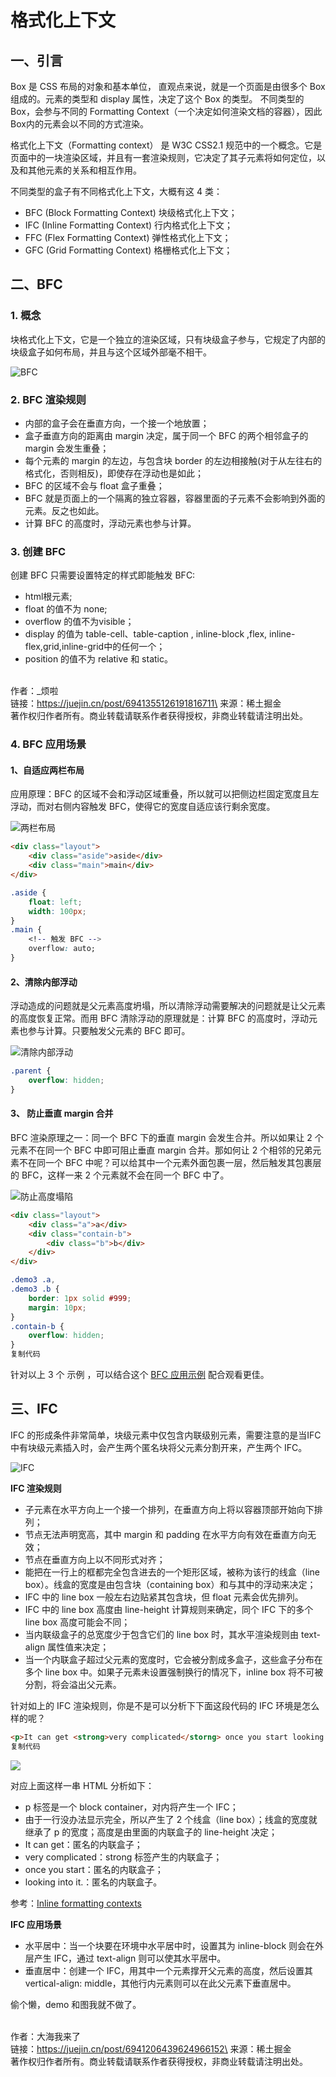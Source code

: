 # 格式化上下文

## 一、引言 <a href="#yswwx" id="yswwx"></a>

Box 是 CSS 布局的对象和基本单位， 直观点来说，就是一个页面是由很多个 Box 组成的。元素的类型和 display 属性，决定了这个 Box 的类型。 不同类型的 Box，会参与不同的 Formatting Context（一个决定如何渲染文档的容器），因此Box内的元素会以不同的方式渲染。

格式化上下文（Formatting context） 是 W3C CSS2.1 规范中的一个概念。它是页面中的一块渲染区域，并且有一套渲染规则，它决定了其子元素将如何定位，以及和其他元素的关系和相互作用。

不同类型的盒子有不同格式化上下文，大概有这 4 类：

* BFC (Block Formatting Context) 块级格式化上下文；
* IFC (Inline Formatting Context) 行内格式化上下文；
* FFC (Flex Formatting Context) 弹性格式化上下文；
* GFC (Grid Formatting Context) 格栅格式化上下文；

## 二、**BFC**

### 1. 概念

块格式化上下文，它是一个独立的渲染区域，只有块级盒子参与，它规定了内部的块级盒子如何布局，并且与这个区域外部毫不相干。

![BFC](https://p3-juejin.byteimg.com/tos-cn-i-k3u1fbpfcp/4a73e2276d8b41f0a905361f151157e2\~tplv-k3u1fbpfcp-zoom-in-crop-mark:1304:0:0:0.awebp)

### **2. BFC 渲染规则**

* 内部的盒子会在垂直方向，一个接一个地放置；
* 盒子垂直方向的距离由 margin 决定，属于同一个 BFC 的两个相邻盒子的 margin 会发生重叠；
* 每个元素的 margin 的左边，与包含块 border 的左边相接触(对于从左往右的格式化，否则相反)，即使存在浮动也是如此；
* BFC 的区域不会与 float 盒子重叠；
* BFC 就是页面上的一个隔离的独立容器，容器里面的子元素不会影响到外面的元素。反之也如此。
* 计算 BFC 的高度时，浮动元素也参与计算。

### **3. 创建 BFC**

创建 BFC 只需要设置特定的样式即能触发  BFC:

* html根元素;
* float 的值不为 none;
* overflow 的值不为visible；
* display 的值为 table-cell、table-caption , inline-block ,flex, inline-flex,grid,inline-grid中的任何一个；
* position 的值不为 relative 和 static。

\
作者：\_烦啦\
链接：https://juejin.cn/post/6941355126191816711\
来源：稀土掘金\
著作权归作者所有。商业转载请联系作者获得授权，非商业转载请注明出处。

### **4. BFC 应用场景**

#### 1、自适应两栏布局

应用原理：BFC 的区域不会和浮动区域重叠，所以就可以把侧边栏固定宽度且左浮动，而对右侧内容触发 BFC，使得它的宽度自适应该行剩余宽度。

![两栏布局](https://p3-juejin.byteimg.com/tos-cn-i-k3u1fbpfcp/cc555b773b304ec2af61a8fcbb9bafcb\~tplv-k3u1fbpfcp-zoom-in-crop-mark:1304:0:0:0.awebp)

```html
<div class="layout">
    <div class="aside">aside</div>
    <div class="main">main</div>
</div>
```

```css
.aside {
    float: left;
    width: 100px;
}
.main {
    <!-- 触发 BFC -->
    overflow: auto;
}
```

#### 2、清除内部浮动

浮动造成的问题就是父元素高度坍塌，所以清除浮动需要解决的问题就是让父元素的高度恢复正常。而用 BFC 清除浮动的原理就是：计算 BFC 的高度时，浮动元素也参与计算。只要触发父元素的 BFC 即可。

![清除内部浮动](https://p3-juejin.byteimg.com/tos-cn-i-k3u1fbpfcp/b1b790fa15ca4e3599aa53a8d1c2e973\~tplv-k3u1fbpfcp-zoom-in-crop-mark:1304:0:0:0.awebp)

```css
.parent {
    overflow: hidden;
}
```

#### 3、 防止垂直 margin 合并

BFC 渲染原理之一：同一个 BFC 下的垂直 margin 会发生合并。所以如果让 2 个元素不在同一个 BFC 中即可阻止垂直 margin 合并。那如何让 2 个相邻的兄弟元素不在同一个 BFC 中呢？可以给其中一个元素外面包裹一层，然后触发其包裹层的 BFC，这样一来 2 个元素就不会在同一个 BFC 中了。

![防止高度塌陷](https://p3-juejin.byteimg.com/tos-cn-i-k3u1fbpfcp/7e533424631140d5b8bbb48266303709\~tplv-k3u1fbpfcp-zoom-in-crop-mark:1304:0:0:0.awebp)

```html
<div class="layout">
    <div class="a">a</div>
    <div class="contain-b">
        <div class="b">b</div>
    </div>
</div>
```

```css
.demo3 .a,
.demo3 .b {
    border: 1px solid #999;
    margin: 10px;
}
.contain-b {
    overflow: hidden;
}
复制代码
```

针对以上 3 个 示例 ，可以结合这个 [BFC 应用示例](https://link.juejin.cn/?target=https%3A%2F%2Fcodepen.io%2Fbulandent%2Fpen%2FeYBVpEm) 配合观看更佳。

## 三、**IFC**

IFC 的形成条件非常简单，块级元素中仅包含内联级别元素，需要注意的是当IFC中有块级元素插入时，会产生两个匿名块将父元素分割开来，产生两个 IFC。

![IFC](https://p3-juejin.byteimg.com/tos-cn-i-k3u1fbpfcp/5cee1281ae5f44a69abc94fb9fa760fd\~tplv-k3u1fbpfcp-zoom-in-crop-mark:1304:0:0:0.awebp)

**IFC 渲染规则**

* 子元素在水平方向上一个接一个排列，在垂直方向上将以容器顶部开始向下排列；
* 节点无法声明宽高，其中 margin 和 padding 在水平方向有效在垂直方向无效；
* 节点在垂直方向上以不同形式对齐；
* 能把在一行上的框都完全包含进去的一个矩形区域，被称为该行的线盒（line box）。线盒的宽度是由包含块（containing box）和与其中的浮动来决定；
* IFC 中的 line box 一般左右边贴紧其包含块，但 float 元素会优先排列。
* IFC 中的 line box 高度由 line-height 计算规则来确定，同个 IFC 下的多个 line box 高度可能会不同；
* 当内联级盒子的总宽度少于包含它们的 line box 时，其水平渲染规则由 text-align 属性值来决定；
* 当一个内联盒子超过父元素的宽度时，它会被分割成多盒子，这些盒子分布在多个 line box 中。如果子元素未设置强制换行的情况下，inline box 将不可被分割，将会溢出父元素。

针对如上的 IFC 渲染规则，你是不是可以分析下下面这段代码的 IFC 环境是怎么样的呢？

```html
<p>It can get <strong>very complicated</storng> once you start looking into it.</p>
复制代码
```

![](https://p3-juejin.byteimg.com/tos-cn-i-k3u1fbpfcp/d357e140d61c4635a13771067758862b\~tplv-k3u1fbpfcp-zoom-in-crop-mark:1304:0:0:0.awebp)

对应上面这样一串 HTML 分析如下：

* p 标签是一个 block container，对内将产生一个 IFC；
* 由于一行没办法显示完全，所以产生了 2 个线盒（line box）；线盒的宽度就继承了 p 的宽度；高度是由里面的内联盒子的 line-height 决定；
* It can get：匿名的内联盒子；
* very complicated：strong 标签产生的内联盒子；
* once you start：匿名的内联盒子；
* looking into it.：匿名的内联盒子。

参考：[Inline formatting contexts](https://link.juejin.cn/?target=https%3A%2F%2Fwww.w3.org%2FTR%2FCSS2%2Fvisuren.html%23inline-formatting)

**IFC 应用场景**

* 水平居中：当一个块要在环境中水平居中时，设置其为 inline-block 则会在外层产生 IFC，通过 text-align 则可以使其水平居中。
* 垂直居中：创建一个 IFC，用其中一个元素撑开父元素的高度，然后设置其 vertical-align: middle，其他行内元素则可以在此父元素下垂直居中。

偷个懒，demo 和图我就不做了。

\
作者：大海我来了\
链接：https://juejin.cn/post/6941206439624966152\
来源：稀土掘金\
著作权归作者所有。商业转载请联系作者获得授权，非商业转载请注明出处。
